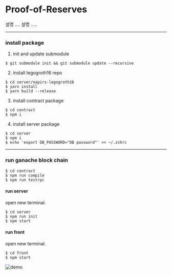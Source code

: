 # Proof-of-Reserves

설명 .... 설명 .....


-------------

### install package

1. init and update submodule
```
$ git submodule init && git submodule update --recursive
```  

2. install legogroth16 repo
```
$ cd server/napirs-legogroth16
$ yarn install
$ yarn build --release
```

3. install contract package
```
$ cd contract
$ npm i
```

4. install server package
```
$ cd server
$ npm i
$ echo 'export DB_PASSWORD="DB password"' >> ~/.zshrc 
```
-------------
### run ganache block chain

```
$ cd contract
$ npm run compile
$ npm run testrpc
```

#### run server
open new terminal.  
```
$ cd server 
$ npm run init 
$ npm start
```

#### run front 
open new terminal.  
```
$ cd front
$ npm start
```

<img alt="demo" src="PoR demo.gif" >

